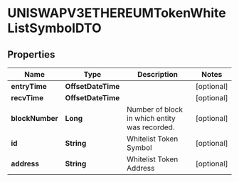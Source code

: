 

# UNISWAPV3ETHEREUMTokenWhiteListSymbolDTO



## Properties

| Name | Type | Description | Notes |
|------------ | ------------- | ------------- | -------------|
|**entryTime** | **OffsetDateTime** |  |  [optional] |
|**recvTime** | **OffsetDateTime** |  |  [optional] |
|**blockNumber** | **Long** | Number of block in which entity was recorded. |  [optional] |
|**id** | **String** | Whitelist Token Symbol |  [optional] |
|**address** | **String** | Whitelist Token Address |  [optional] |



